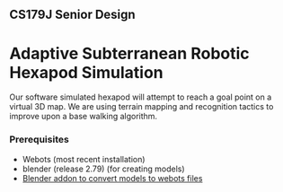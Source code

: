 ## CS179J Senior Design
# Adaptive Subterranean Robotic Hexapod Simulation

Our software simulated hexapod will attempt to reach a goal point on a virtual 3D map.
We are using terrain mapping and recognition tactics to improve upon a base walking algorithm. 

### Prerequisites
* Webots (most recent installation)
* blender (release 2.79) (for creating models)
* [Blender addon to convert models to webots files](https://github.com/cyberbotics/blender-webots-exporter)
